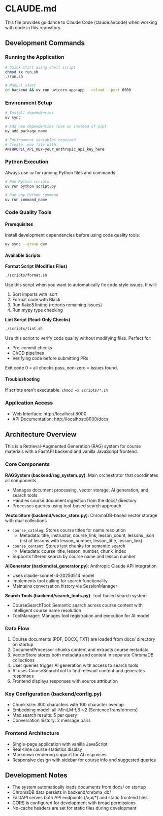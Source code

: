 # CLAUDE.md

This file provides guidance to Claude Code (claude.ai/code) when working with code in this repository.

## Development Commands

### Running the Application
```bash
# Quick start using shell script
chmod +x run.sh
./run.sh

# Manual start
cd backend && uv run uvicorn app:app --reload --port 8000
```

### Environment Setup
```bash
# Install dependencies
uv sync

# Add new dependencies (use uv instead of pip)
uv add package_name

# Environment variables required
# Create .env file with:
ANTHROPIC_API_KEY=your_anthropic_api_key_here
```

### Python Execution
Always use `uv` for running Python files and commands:
```bash
# Run Python scripts
uv run python script.py

# Run any Python command
uv run command_name
```

### Code Quality Tools

#### Prerequisites
Install development dependencies before using code quality tools:
```bash
uv sync --group dev
```

#### Available Scripts

**Format Script (Modifies Files)**
```bash
./scripts/format.sh
```
Use this script when you want to automatically fix code style issues. It will:
1. Sort imports with isort
2. Format code with Black 
3. Run flake8 linting (reports remaining issues)
4. Run mypy type checking

**Lint Script (Read-Only Checks)**
```bash
./scripts/lint.sh
```
Use this script to verify code quality without modifying files. Perfect for:
- Pre-commit checks
- CI/CD pipelines
- Verifying code before submitting PRs

Exit code 0 = all checks pass, non-zero = issues found.

#### Troubleshooting
If scripts aren't executable: `chmod +x scripts/*.sh`

### Application Access
- Web Interface: http://localhost:8000
- API Documentation: http://localhost:8000/docs

## Architecture Overview

This is a Retrieval-Augmented Generation (RAG) system for course materials with a FastAPI backend and vanilla JavaScript frontend.

### Core Components

**RAGSystem (backend/rag_system.py)**: Main orchestrator that coordinates all components
- Manages document processing, vector storage, AI generation, and search tools
- Handles course document ingestion from the docs/ directory
- Processes queries using tool-based search approach

**VectorStore (backend/vector_store.py)**: ChromaDB-based vector storage with dual collections
- `course_catalog`: Stores course titles for name resolution
  - Metadata: title, instructor, course_link, lesson_count, lessons_json (list of lessons with lesson_number, lesson_title, lesson_link)
- `course_content`: Stores text chunks for semantic search
  - Metadata: course_title, lesson_number, chunk_index
- Supports filtered search by course name and lesson number

**AIGenerator (backend/ai_generator.py)**: Anthropic Claude API integration
- Uses claude-sonnet-4-20250514 model
- Implements tool calling for search functionality
- Maintains conversation history via SessionManager

**Search Tools (backend/search_tools.py)**: Tool-based search system
- CourseSearchTool: Semantic search across course content with intelligent course name resolution
- ToolManager: Manages tool registration and execution for AI model

### Data Flow
1. Course documents (PDF, DOCX, TXT) are loaded from docs/ directory on startup
2. DocumentProcessor chunks content and extracts course metadata
3. VectorStore stores both metadata and content in separate ChromaDB collections
4. User queries trigger AI generation with access to search tools
5. AI uses CourseSearchTool to find relevant content and generates responses
6. Frontend displays responses with source attribution

### Key Configuration (backend/config.py)
- Chunk size: 800 characters with 100 character overlap
- Embedding model: all-MiniLM-L6-v2 (SentenceTransformers)
- Max search results: 5 per query
- Conversation history: 2 message pairs

### Frontend Architecture
- Single-page application with vanilla JavaScript
- Real-time course statistics display
- Markdown rendering support for AI responses
- Responsive design with sidebar for course info and suggested queries

## Development Notes

- The system automatically loads documents from docs/ on startup
- ChromaDB data persists in backend/chroma_db/
- FastAPI serves both API endpoints (/api/*) and static frontend files
- CORS is configured for development with broad permissions
- No-cache headers are set for static files during development